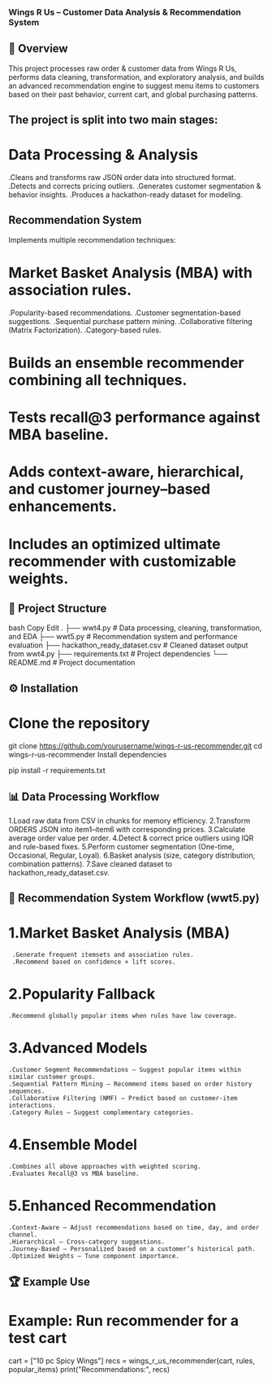 ### Wings R Us – Customer Data Analysis & Recommendation System
## 📌 Overview
This project processes raw order & customer data from Wings R Us, performs data cleaning, transformation, and exploratory analysis, and builds an advanced recommendation engine to suggest menu items to customers based on their past behavior, current cart, and global purchasing patterns.

## The project is split into two main stages:

# Data Processing & Analysis

.Cleans and transforms raw JSON order data into structured format.
.Detects and corrects pricing outliers.
.Generates customer segmentation & behavior insights.
.Produces a hackathon-ready dataset for modeling.

## Recommendation System 

Implements multiple recommendation techniques:

# Market Basket Analysis (MBA) with association rules.
.Popularity-based recommendations.
.Customer segmentation-based suggestions.
.Sequential purchase pattern mining.
.Collaborative filtering (Matrix Factorization).
.Category-based rules.

# Builds an ensemble recommender combining all techniques.

# Tests recall@3 performance against MBA baseline.

# Adds context-aware, hierarchical, and customer journey–based enhancements.

# Includes an optimized ultimate recommender with customizable weights.

## 📂 Project Structure
bash
Copy
Edit
.
├── wwt4.py                # Data processing, cleaning, transformation, and EDA
├── wwt5.py                # Recommendation system and performance evaluation
├── hackathon_ready_dataset.csv   # Cleaned dataset output from wwt4.py
├── requirements.txt       # Project dependencies
└── README.md              # Project documentation
## ⚙️ Installation
# Clone the repository

git clone https://github.com/yourusername/wings-r-us-recommender.git
cd wings-r-us-recommender
Install dependencies

pip install -r requirements.txt

## 📊 Data Processing Workflow 
1.Load raw data from CSV in chunks for memory efficiency.
2.Transform ORDERS JSON into item1–item6 with corresponding prices.
3.Calculate average order value per order.
4.Detect & correct price outliers using IQR and rule-based fixes.
5.Perform customer segmentation (One-time, Occasional, Regular, Loyal).
6.Basket analysis (size, category distribution, combination patterns).
7.Save cleaned dataset to hackathon_ready_dataset.csv.

## 🤖 Recommendation System Workflow (wwt5.py)
# 1.Market Basket Analysis (MBA)
     .Generate frequent itemsets and association rules.
     .Recommend based on confidence × lift scores.

# 2.Popularity Fallback
    .Recommend globally popular items when rules have low coverage.

# 3.Advanced Models
    .Customer Segment Recommendations – Suggest popular items within similar customer groups.
    .Sequential Pattern Mining – Recommend items based on order history sequences.
    .Collaborative Filtering (NMF) – Predict based on customer-item interactions.
    .Category Rules – Suggest complementary categories.
# 4.Ensemble Model
    .Combines all above approaches with weighted scoring.
    .Evaluates Recall@3 vs MBA baseline.

# 5.Enhanced Recommendation
    .Context-Aware – Adjust recommendations based on time, day, and order channel.
    .Hierarchical – Cross-category suggestions.
    .Journey-Based – Personalized based on a customer’s historical path.
    .Optimized Weights – Tune component importance.

## 🏆 Example Use

# Example: Run recommender for a test cart
cart = ["10 pc Spicy Wings"]
recs = wings_r_us_recommender(cart, rules, popular_items)
print("Recommendations:", recs)
